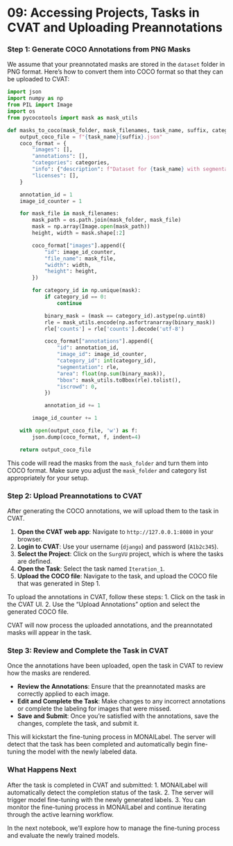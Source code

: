 # 09: Accessing Projects, Tasks in CVAT and Uploading Preannotations


<!-- WARNING: THIS FILE WAS AUTOGENERATED! DO NOT EDIT! -->

### Step 1: Generate COCO Annotations from PNG Masks

We assume that your preannotated masks are stored in the `dataset`
folder in PNG format. Here’s how to convert them into COCO format so
that they can be uploaded to CVAT:

``` python
import json
import numpy as np
from PIL import Image
import os
from pycocotools import mask as mask_utils

def masks_to_coco(mask_folder, mask_filenames, task_name, suffix, categories):
    output_coco_file = f"{task_name}{suffix}.json"
    coco_format = {
        "images": [],
        "annotations": [],
        "categories": categories,
        "info": {"description": f"Dataset for {task_name} with segmentation masks"},
        "licenses": [],
    }

    annotation_id = 1
    image_id_counter = 1

    for mask_file in mask_filenames:
        mask_path = os.path.join(mask_folder, mask_file)
        mask = np.array(Image.open(mask_path))
        height, width = mask.shape[:2]

        coco_format["images"].append({
            "id": image_id_counter,
            "file_name": mask_file,
            "width": width,
            "height": height,
        })

        for category_id in np.unique(mask):
            if category_id == 0:
                continue

            binary_mask = (mask == category_id).astype(np.uint8)
            rle = mask_utils.encode(np.asfortranarray(binary_mask))
            rle['counts'] = rle['counts'].decode('utf-8')

            coco_format["annotations"].append({
                "id": annotation_id,
                "image_id": image_id_counter,
                "category_id": int(category_id),
                "segmentation": rle,
                "area": float(np.sum(binary_mask)),
                "bbox": mask_utils.toBbox(rle).tolist(),
                "iscrowd": 0,
            })

            annotation_id += 1

        image_id_counter += 1

    with open(output_coco_file, 'w') as f:
        json.dump(coco_format, f, indent=4)

    return output_coco_file
```

This code will read the masks from the `mask_folder` and turn them into
COCO format. Make sure you adjust the `mask_folder` and category list
appropriately for your setup.

### Step 2: Upload Preannotations to CVAT

After generating the COCO annotations, we will upload them to the task
in CVAT.

1.  **Open the CVAT web app**: Navigate to `http://127.0.0.1:8080` in
    your browser.
2.  **Login to CVAT**: Use your username (`django`) and password
    (`A1b2c345`).
3.  **Select the Project**: Click on the `SurgVU` project, which is
    where the tasks are defined.
4.  **Open the Task**: Select the task named `Iteration_1`.
5.  **Upload the COCO file**: Navigate to the task, and upload the COCO
    file that was generated in Step 1.

To upload the annotations in CVAT, follow these steps: 1. Click on the
task in the CVAT UI. 2. Use the “Upload Annotations” option and select
the generated COCO file.

CVAT will now process the uploaded annotations, and the preannotated
masks will appear in the task.

### Step 3: Review and Complete the Task in CVAT

Once the annotations have been uploaded, open the task in CVAT to review
how the masks are rendered.

- **Review the Annotations**: Ensure that the preannotated masks are
  correctly applied to each image.
- **Edit and Complete the Task**: Make changes to any incorrect
  annotations or complete the labeling for images that were missed.
- **Save and Submit**: Once you’re satisfied with the annotations, save
  the changes, complete the task, and submit it.

This will kickstart the fine-tuning process in MONAILabel. The server
will detect that the task has been completed and automatically begin
fine-tuning the model with the newly labeled data.

### What Happens Next

After the task is completed in CVAT and submitted: 1. MONAILabel will
automatically detect the completion status of the task. 2. The server
will trigger model fine-tuning with the newly generated labels. 3. You
can monitor the fine-tuning process in MONAILabel and continue iterating
through the active learning workflow.

In the next notebook, we’ll explore how to manage the fine-tuning
process and evaluate the newly trained models.
